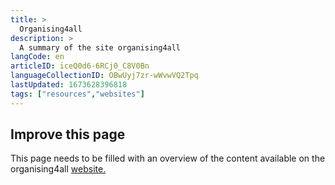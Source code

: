 ```yaml
---
title: >
  Organising4all
description: >
  A summary of the site organising4all
langCode: en
articleID: iceQ0d6-6RCj0_C8V0Bn
languageCollectionID: OBwUyj7zr-wWvwVQ2Tpq
lastUpdated: 1673628396818
tags: ["resources","websites"]
---
```


## **Improve this page**

This page needs to be filled with an overview of the content available on the organising4all [website.](https://0xacab.org/marxiavellian/organising4all)